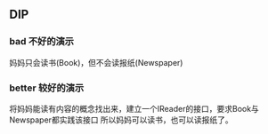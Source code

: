 ## DIP

### bad 不好的演示
妈妈只会读书(Book)，但不会读报纸(Newspaper)

### better 较好的演示
将妈妈能读有内容的概念找出来，建立一个IReader的接口，要求Book与Newspaper都实践该接口
所以妈妈可以读书，也可以读报纸了。